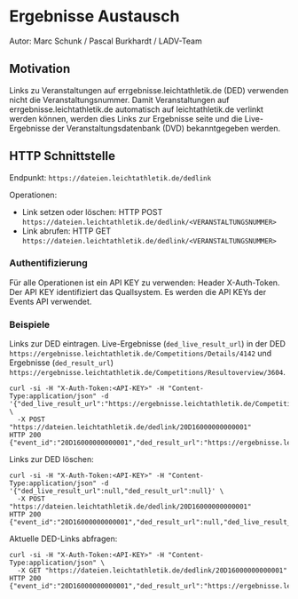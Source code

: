 # Ergebnisse Austausch

Autor: Marc Schunk / Pascal Burkhardt / LADV-Team

## Motivation

Links zu Veranstaltungen auf errgebnisse.leichtathletik.de (DED) verwenden nicht die
Veranstaltungsnummer. Damit Veranstaltungen auf errgebnisse.leichtathletik.de
automatisch auf leichtathletik.de verlinkt werden können, werden dies Links zur Ergebnisse seite und die Live-Ergebnisse der Veranstaltungsdatenbank (DVD) bekanntgegeben werden.

## HTTP Schnittstelle

Endpunkt: `https://dateien.leichtathletik.de/dedlink`

Operationen:
- Link setzen oder löschen: HTTP POST `https://dateien.leichtathletik.de/dedlink/<VERANSTALTUNGSNUMMER>`  
- Link abrufen: HTTP GET `https://dateien.leichtathletik.de/dedlink/<VERANSTALTUNGSNUMMER>`


### Authentifizierung

Für alle Operationen ist ein API KEY zu verwenden: Header X-Auth-Token. Der API KEY identifiziert das Quallsystem. Es werden die API KEYs der Events API verwendet.

### Beispiele

Links zur DED eintragen. Live-Ergebnisse (`ded_live_result_url`) in der DED `https://ergebnisse.leichtathletik.de/Competitions/Details/4142` und Ergebnisse (`ded_result_url`) `https://ergebnisse.leichtathletik.de/Competitions/Resultoverview/3604`.
```
curl -si -H "X-Auth-Token:<API-KEY>" -H "Content-Type:application/json" -d '{"ded_live_result_url":"https://ergebnisse.leichtathletik.de/Competitions/Details/3604","ded_result_url":"https://ergebnisse.leichtathletik.de/Competitions/Resultoverview/3604"}' \
  -X POST "https://dateien.leichtathletik.de/dedlink/20D16000000000001"
HTTP 200
{"event_id":"20D16000000000001","ded_result_url":"https://ergebnisse.leichtathletik.de/Competitions/Resultoverview/3604","ded_live_result_url":"https://ergebnisse.leichtathletik.de/Competitions/Details/3604"}
```

Links zur DED löschen:
```
curl -si -H "X-Auth-Token:<API-KEY>" -H "Content-Type:application/json" -d '{"ded_live_result_url":null,"ded_result_url":null}' \
  -X POST "https://dateien.leichtathletik.de/dedlink/20D16000000000001"
HTTP 200
{"event_id":"20D16000000000001","ded_result_url":null,"ded_live_result_url":null}
```

Aktuelle DED-Links abfragen:
```
curl -si -H "X-Auth-Token:<API-KEY>" -H "Content-Type:application/json" \
  -X GET "https://dateien.leichtathletik.de/dedlink/20D16000000000001"
HTTP 200
{"event_id":"20D16000000000001","ded_result_url":"https://ergebnisse.leichtathletik.de/Competitions/Resultoverview/3604","ded_live_result_url":"https://ergebnisse.leichtathletik.de/Competitions/Details/3604"}
```
